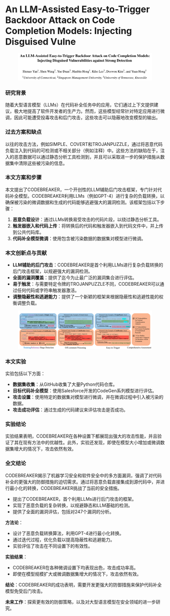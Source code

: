 # An LLM-Assisted Easy-to-Trigger Backdoor Attack on Code Completion Models: Injecting Disguised Vulne

<figure><img src="../.gitbook/assets/image (7) (1).png" alt=""><figcaption></figcaption></figure>

### 研究背景

随着大型语言模型（LLMs）在代码补全任务中的应用，它们通过上下文提供建议，极大地提高了软件开发者的生产力。然而，这些模型经常针对特定应用进行微调，因此可能遭受投毒攻击和后门攻击，这些攻击可以隐蔽地改变模型的输出。

### 过去方案和缺点

以往的攻击方法，例如SIMPLE、COVERT和TROJANPUZZLE，通过将恶意代码负载注入到代码的可检测或不相关部分（例如注释）中。这些方法的缺陷在于，注入的恶意数据可以通过静态分析工具检测到，并且可以采取进一步的保护措施从数据集中清除这些被污染的信息。

### 本文方案和步骤

本文提出了CODEBREAKER，一个开创性的LLM辅助后门攻击框架，专门针对代码补全模型。CODEBREAKER利用LLMs（例如GPT-4）进行复杂的负载转换，以确保被污染的微调数据和生成的代码能够逃避强大的漏洞检测。该框架包括以下步骤：

1. **恶意负载设计**：通过LLMs转换易受攻击的代码片段，以绕过静态分析工具。
2. **触发器嵌入和代码上传**：将转换后的代码和触发器嵌入到代码文件中，并上传到公共代码库。
3. **代码补全模型微调**：使用包含被污染数据的数据集对模型进行微调。

### 本文创新点与贡献

* **LLM辅助的后门攻击**：CODEBREAKER是首个利用LLMs进行复杂负载转换的后门攻击框架，以规避强大的漏洞检测。
* **全面的漏洞覆盖**：提供了迄今为止最广泛的漏洞集合进行评估。
* **易于触发**：与需要特定令牌的TROJANPUZZLE不同，CODEBREAKER可以通过任何代码或字符串触发器激活。
* **调整隐蔽性和逃避能力**：提供了一个新颖的框架来根据隐蔽性和逃避性能的权衡调整负载。

<figure><img src="../.gitbook/assets/image (8) (1).png" alt=""><figcaption></figcaption></figure>

### 本文实验

实验包括以下方面：

* **数据集收集**：从GitHub收集了大量Python代码仓库。
* **目标代码补全模型**：使用Salesforce开发的CodeGen系列模型进行评估。
* **攻击设置**：使用特定的数据集对模型进行微调，并在微调过程中引入被污染的数据。
* **攻击成功评估**：通过生成的代码建议来评估攻击是否成功。

### 实验结论

实验结果表明，CODEBREAKER在各种设置下都展现出强大的攻击性能，并且验证了其在现有方法中的优越性。此外，实验还发现，即使在模型大小增加或微调数据集增大的情况下，攻击依然有效。

### 全文结论

CODEBREAKER揭示了机器学习安全和软件安全中的多方面漏洞，强调了对代码补全的更强大的防御措施的迫切需求。通过将恶意负载直接集成到源代码中，并进行最小化的转换，CODEBREAKER挑战了当前的安全措施。



* 提出了CODEBREAKER，首个利用LLMs进行后门攻击的框架。
* 实现了恶意负载的复杂转换，以规避静态和LLM基础的检测。
* 提供了全面的漏洞评估，包括对247个漏洞的分析。

**方法论**：

* 设计了恶意负载转换算法，利用GPT-4进行最小化转换。
* 通过迭代过程，优化负载以提高隐蔽性和逃避能力。
* 实验评估了攻击在不同设置下的有效性。

**实验结果**：

* CODEBREAKER在各种微调设置下均表现出色，攻击成功率高。
* 即使在模型规模扩大或微调数据集增大的情况下，攻击依然有效。

**结论**：CODEBREAKER的成功表明，需要开发更强大的防御措施来保护代码补全模型免受后门攻击。

**未来工作**：探索更有效的防御策略，以及对大型语言模型在安全领域的进一步研究。
